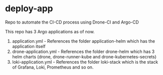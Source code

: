 # deploy-app
Repo to automate the CI-CD process using Drone-CI and Argo-CD

This repo has 3 Argo applications as of now. 
1. application.yml - References the folder application-helm which has the application itself
2. drone-application.yml - References the folder drone-helm which has 3 helm charts (drone, drone-runner-kube and drone-kubernetes-secrets)
3. loki-application.yml - References the folder loki-stack which is the stack of Grafana, Loki, Prometheus and so on. 